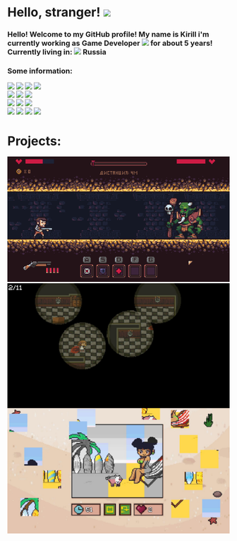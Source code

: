 <h1>
  Hello, stranger!
  <img src="https://emojis.slackmojis.com/emojis/images/1531849430/4246/blob-sunglasses.gif?1531849430" width="40"/> 
</h1>

<div id="about">
  <h3>
    Hello! Welcome to my GitHub profile! My name is Kirill i'm currently working as Game Developer
    <img src="https://emojis.slackmojis.com/emojis/images/1600706728/10521/meow_code.gif?1600706728" width="20"/>
    for about 5 years! Currently living in: 
    <img src="https://image.flaticon.com/icons/png/512/197/197408.png" width="13">
    Russia
    <br>
    

  </h3>
</div>

<div id="buttons_lines">
  <h3>
    Some information:
  </h3>
  <div id="buttons_line_1">
    <img src="https://img.shields.io/badge/Intersted%20in:-inactive">
    <img src="https://img.shields.io/badge/System%20Administrating-red?logo=linux">
    <img src="https://img.shields.io/badge/Electronics-red?logo=arduino">
    <img src="https://img.shields.io/badge/Programming-red?logo=python">
  </div>
  <div id="buttons_line_1">
    <img src="https://img.shields.io/badge/Other:-inactive">
    <img src="https://img.shields.io/badge/OS-Windows 10-blue?logo=windows">
    <img src="https://gpvc.arturio.dev/kirillzhosul">
  </div>
  <div id="buttons_line_2">
    <img src="https://img.shields.io/badge/Stack:-inactive">
    <img src="https://img.shields.io/badge/GML-5%20Years-green?">
    <img src="https://img.shields.io/badge/Python-1%20Year-orange?logo=python">
  </div>
  <div id="buttons_line_3">
     <img src="https://img.shields.io/badge/Contacts-inactive">
     <a href=https://vk.com/kirillzhosul><img src="https://img.shields.io/badge/VKontakte-blue?logo=vk"></a>
     <a href=https://t.me/kirillzhosull><img src="https://img.shields.io/badge/Telegram-blue?logo=telegram"></a>
     <a href=mailto:kodengprivate@gmail.com><img src="https://img.shields.io/badge/Mail-blue?logo=gmail"></a>
  </div>
</div>

<div id="previews">
  <h1>
    Projects:
  </h1>
  
  <a href=https://github.com/kirillzhosul/gamemaker-oldtunnel><img src="oldtunnel.gif"></a>
  <a href=https://github.com/kirillzhosul/gamemaker-dear-diary><img align="left" src="deardiary.jpg"></a>
  <a href=https://github.com/kirillzhosul/gamemaker-beach-anime-day><img align="left" src="beachanimeday.jpg"></a> 
</div>
